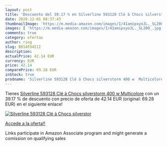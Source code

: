 ```yaml
---
layout: post
title: 'Descuento del 39.17 % en Silverline 593128 Clé à Chocs silverstor'
date: 2020-12-01 08:37:43
thumbnailImage: 'https://m.media-amazon.com/images/I/41amipxyoJL._SL200_.jpg'
images: [ 'https://m.media-amazon.com/images/I/41amipxyoJL._SL200_.jpg' ]
comments: true
category: ofertas
author: ring
slug: B014FO4I1I
description:
actualPrice: 42.14 EUR
currency: EUR
price: 42.14
comparePrice: 69.28 EUR
inStock: true
prodname: 'Silverline 593128 Clé à Chocs silverstorm 400 w  Multicolore'
---
```


Tienes [Silverline 593128 Clé à Chocs silverstorm 400 w  Multicolore](https://www.amazon.fr/dp/B014FO4I1I/?tag=tolees0d-21) con un 39.17 % de descuento con precio de oferta de 42.14 EUR (original: 69.28 EUR) en el siguiente enlace!

[![Silverline 593128 Clé à Chocs silverstor](https://m.media-amazon.com/images/I/41amipxyoJL._SL200_.jpg)](https://www.amazon.fr/dp/B014FO4I1I/?tag=tolees0d-21)

[Accede a la oferta!!](https://www.amazon.fr/dp/B014FO4I1I/?tag=tolees0d-21)

Links participate in Amazon Associate program and might generate a comission on qualifying sales


